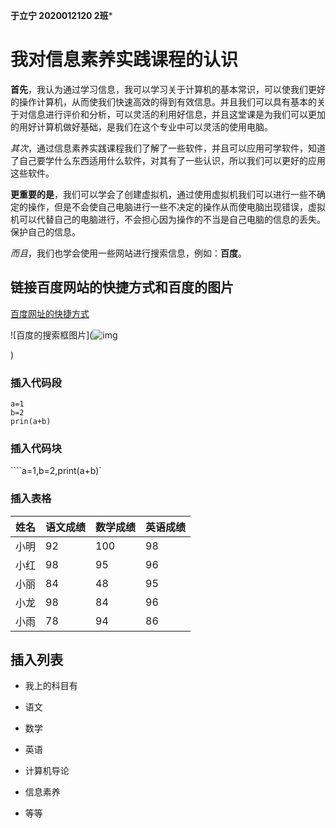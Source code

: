 **于立宁 2020012120 2班***

# 我对信息素养实践课程的认识

**首先**，我认为通过学习信息，我可以学习关于计算机的基本常识，可以使我们更好的操作计算机，从而使我们快速高效的得到有效信息。并且我们可以具有基本的关于对信息进行评价和分析，可以灵活的利用好信息，并且这堂课是为我们可以更加的用好计算机做好基础，是我们在这个专业中可以灵活的使用电脑。

*其次*，通过信息素养实践课程我们了解了一些软件，并且可以应用可学软件，知道了自己要学什么东西适用什么软件，对其有了一些认识，所以我们可以更好的应用这些软件。

**更重要的是**，我们可以学会了创建虚拟机，通过使用虚拟机我们可以进行一些不确定的操作，但是不会使自己电脑进行一些不决定的操作从而使电脑出现错误，虚拟机可以代替自己的电脑进行，不会担心因为操作的不当是自己电脑的信息的丢失。保护自己的信息。

*而且*，我们也学会使用一些网站进行搜索信息，例如：**百度**。

## 链接百度网站的快捷方式和百度的图片

[百度网址的快捷方式](https://www.baidu.com)

![百度的搜索框图片](![img](https://timgsa.baidu.com/timg?image&quality=80&size=b9999_10000&sec=1605710665977&di=72b15ac9b76f6a6d14b12b04ff21cf2a&imgtype=0&src=http%3A%2F%2Fd.hiphotos.baidu.com%2Fzhidao%2Fpic%2Fitem%2F6a600c338744ebf819691963d9f9d72a6059a755.jpg)

 )

### 插入代码段

```
a=1
b=2
prin(a+b)
```

### 插入代码块

````a=1,b=2,print(a+b)`

### 插入表格

| 姓名 | 语文成绩 | 数学成绩 | 英语成绩 |
| ---- | -------- | -------- | -------- |
| 小明 | 92       | 100      | 98       |
| 小红 | 98       | 95       | 96       |
| 小丽 | 84       | 48       | 95       |
| 小龙 | 98       | 84       | 96       |
| 小雨 | 78       | 94       | 86       |

## 插入列表

- 我上的科目有

- 语文

- 数学

- 英语

- 计算机导论

- 信息素养

- 等等

  

  



















